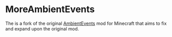 # MoreAmbientEvents
The is a fork of the original [AmbientEvents](https://github.com/Daedalus1400/AmbientEvents) mod for Minecraft that aims to fix and expand upon the original mod.
